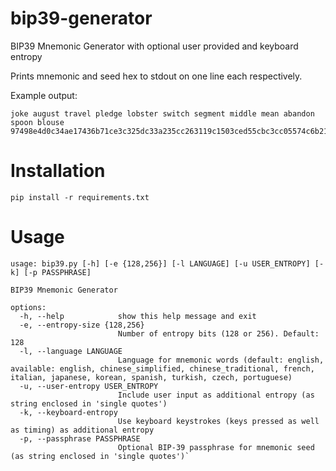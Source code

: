 # bip39-generator
BIP39 Mnemonic Generator with optional user provided and keyboard entropy

Prints mnemonic and seed hex to stdout on one line each respectively.

Example output:
```
joke august travel pledge lobster switch segment middle mean abandon spoon blouse
97498e4d0c34ae17436b71ce3c325dc33a235cc263119c1503ced55cbc3cc05574c6b21e21649d7b022a09aef75744152244bcd3fc6f8db7e25a7df48034e26e
```

# Installation
```
pip install -r requirements.txt
```

# Usage
```
usage: bip39.py [-h] [-e {128,256}] [-l LANGUAGE] [-u USER_ENTROPY] [-k] [-p PASSPHRASE]

BIP39 Mnemonic Generator

options:
  -h, --help            show this help message and exit
  -e, --entropy-size {128,256}
                        Number of entropy bits (128 or 256). Default: 128
  -l, --language LANGUAGE
                        Language for mnemonic words (default: english, available: english, chinese_simplified, chinese_traditional, french, italian, japanese, korean, spanish, turkish, czech, portuguese)
  -u, --user-entropy USER_ENTROPY
                        Include user input as additional entropy (as string enclosed in 'single quotes')
  -k, --keyboard-entropy
                        Use keyboard keystrokes (keys pressed as well as timing) as additional entropy
  -p, --passphrase PASSPHRASE
                        Optional BIP-39 passphrase for mnemonic seed (as string enclosed in 'single quotes')`
```
